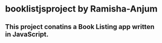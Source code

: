 # booklistjsproject by Ramisha-Anjum
## This project conatins a Book Listing app written in JavaScript.

